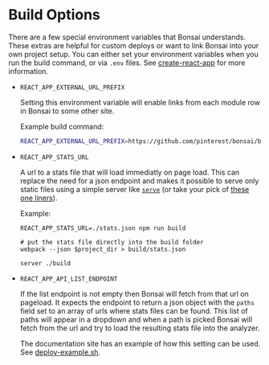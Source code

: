 # Build Options

There are a few special environment variables that Bonsai understands. These extras are helpful for custom deploys or want to link Bonsai into your own project setup. You can either set your environment variables when you run the build command, or via `.env` files. See [create-react-app](https://github.com/facebookincubator/create-react-app/blob/master/packages/react-scripts/template/README.md) for more information.

- `REACT_APP_EXTERNAL_URL_PREFIX`

  Setting this environment variable will enable links from each module row in Bonsai to some other site.

  Example build command:
  ```bash
  REACT_APP_EXTERNAL_URL_PREFIX=https://github.com/pinterest/bonsai/blob/master/ npm run build
  ```

- `REACT_APP_STATS_URL`

  A url to a stats file that will load immediatly on page load. This can replace the need for a json endpoint and makes it possible to serve only static files using a simple server like [`serve`](https://github.com/zeit/serve) (or take your pick of [these one liners](https://gist.github.com/willurd/5720255)).

  Example:
  ```
  REACT_APP_STATS_URL=./stats.json npm run build

  # put the stats file directly into the build folder
  webpack --json $project_dir > build/stats.json

  server ./build
  ```

- `REACT_APP_API_LIST_ENDPOINT`

  If the list endpoint is not empty then Bonsai will fetch from that url on pageload. It expects the endpoint to return a json object with the `paths` field set to an array of urls where stats files can be found. This list of paths will appear in a dropdown and when a path is picked Bonsai will fetch from the url and try to load the resulting stats file into the analyzer.

  The documentation site has an example of how this setting can be used. See [deploy-example.sh](https://github.com/pinterest/bonsai/blob/gh-pages/deploy-example.sh).
